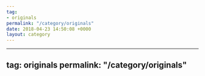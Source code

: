 ```yaml
---
tag:
- originals
permalink: "/category/originals"
date: 2018-04-23 14:50:08 +0000
layout: category
---
```

---
tag: originals
permalink: "/category/originals"
---